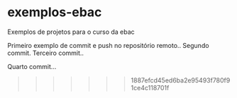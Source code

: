 # exemplos-ebac
Exemplos de projetos para o curso da ebac

Primeiro exemplo de commit e push no repositório remoto..
Segundo commit.
Terceiro commit..

Quarto commit...
>>>>>>> 1887efcd45ed6ba2e95493f780f91ce4c118701f
